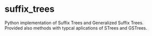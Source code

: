 # suffix_trees
Python implementation of Suffix Trees and Generalized Suffix Trees. Provided also methods with typcal aplications of STrees and GSTrees. 
